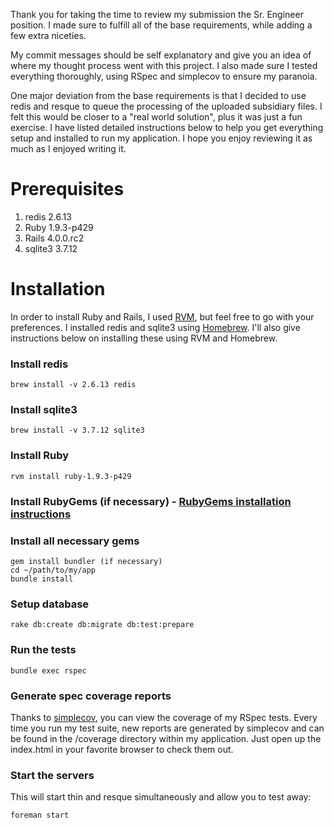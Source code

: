 Thank you for taking the time to review my submission the Sr. Engineer position.  I made sure to fulfill all of the base requirements, while adding a few extra niceties.

My commit messages should be self explanatory and give you an idea of where my thought process went with this project.  I also made sure I tested everything thoroughly, using RSpec and simplecov to ensure my paranoia.

One major deviation from the base requirements is that I decided to use redis and resque to queue the processing of the uploaded subsidiary files.  I felt this would be closer to a "real world solution", plus it was just a fun exercise.  I have listed detailed instructions below to help you get everything setup and installed to run my application.  I hope you enjoy reviewing it as much as I enjoyed writing it.

# Prerequisites
1. redis 2.6.13
2. Ruby 1.9.3-p429
3. Rails 4.0.0.rc2
4. sqlite3 3.7.12

# Installation
In order to install Ruby and Rails, I used [RVM](https://rvm.io/), but feel free to go with your preferences.  I installed redis and sqlite3 using [Homebrew](http://mxcl.github.io/homebrew/).  I'll also give instructions below on installing these using RVM and Homebrew.

### Install redis
	brew install -v 2.6.13 redis

### Install sqlite3
	brew install -v 3.7.12 sqlite3

### Install Ruby
	rvm install ruby-1.9.3-p429

### Install RubyGems (if necessary) - [RubyGems installation instructions](https://rubygems.org/pages/download)

### Install all necessary gems
	gem install bundler (if necessary)
	cd ~/path/to/my/app
	bundle install

### Setup database
	rake db:create db:migrate db:test:prepare

### Run the tests
	bundle exec rspec

### Generate spec coverage reports
Thanks to [simplecov](https://github.com/colszowka/simplecov), you can view the coverage of my RSpec tests.  Every time you run my test suite, new reports are generated by simplecov and can be found in the /coverage directory within my application.  Just open up the index.html in your favorite browser to check them out.

### Start the servers
This will start thin and resque simultaneously and allow you to test away:

	foreman start